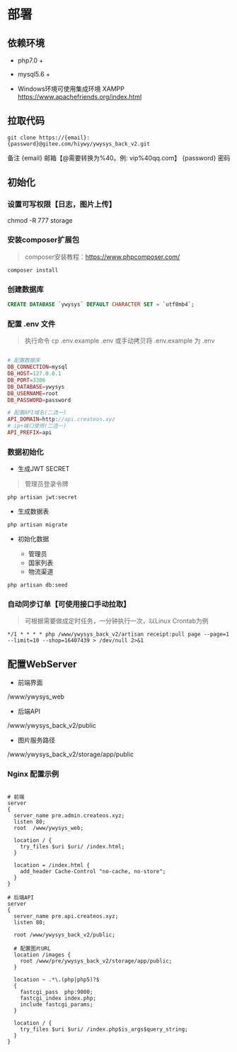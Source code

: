 # 部署

## 依赖环境

- php7.0 +
- mysql5.6 +

- Windows环境可使用集成环境 XAMPP https://www.apachefriends.org/index.html

## 拉取代码

```shell
git clone https://{email}:{password}@gitee.com/hiywy/ywysys_back_v2.git
```

备注
{email} 邮箱【@需要转换为%40。例: vip%40qq.com】
{password} 密码

## 初始化

### 设置可写权限【日志，图片上传】

chmod -R 777 storage

### 安装composer扩展包

> composer安装教程：https://www.phpcomposer.com/

```shell
composer install
```

### 创建数据库

```sql
CREATE DATABASE `ywysys` DEFAULT CHARACTER SET = `utf8mb4`;
```

### 配置 .env 文件

> 执行命令 cp .env.example .env 或手动拷贝将 .env.example 为 .env

```php

# 配置数据库
DB_CONNECTION=mysql
DB_HOST=127.0.0.1
DB_PORT=3306
DB_DATABASE=ywysys
DB_USERNAME=root
DB_PASSWORD=password

# 配置API域名(二选一)
API_DOMAIN=http://api.createos.xyz
# ip+端口使用(二选一)
API_PREFIX=api

```

### 数据初始化

- 生成JWT SECRET

> 管理员登录令牌

```shell
php artisan jwt:secret
```

- 生成数据表

```shell
php artisan migrate
```

- 初始化数据

  - 管理员
  - 国家列表
  - 物流渠道

```shell
php artisan db:seed
```

### 自动同步订单【可使用接口手动拉取】

> 可根据需要做成定时任务，一分钟执行一次，以Linux Crontab为例

```shell
*/1 * * * * php /www/ywysys_back_v2/artisan receipt:pull page --page=1 --limit=10 --shop=16407439 > /dev/null 2>&1
```

## 配置WebServer

- 前端界面

/www/ywysys_web

- 后端API

/www/ywysys_back_v2/public

- 图片服务路径

/www/ywysys_back_v2/storage/app/public

### Nginx 配置示例

```nginx

# 前端
server
{
  server_name pre.admin.createos.xyz;
  listen 80;
  root  /www/ywysys_web;

  location / {
    try_files $uri $uri/ /index.html;
  }

  location = /index.html {
    add_header Cache-Control "no-cache, no-store";
  }
}

# 后端API
server
{
  server_name pre.api.createos.xyz;
  listen 80;

  root /www/ywysys_back_v2/public;

  # 配置图片URL
  location /images {
    root /www/pre/ywysys_back_v2/storage/app/public;
  }

  location ~ .*\.(php|php5)?$
  {
    fastcgi_pass  php:9000;
    fastcgi_index index.php;
    include fastcgi_params;
  }

  location / {
    try_files $uri $uri/ /index.php$is_args$query_string;
  }
}
```
